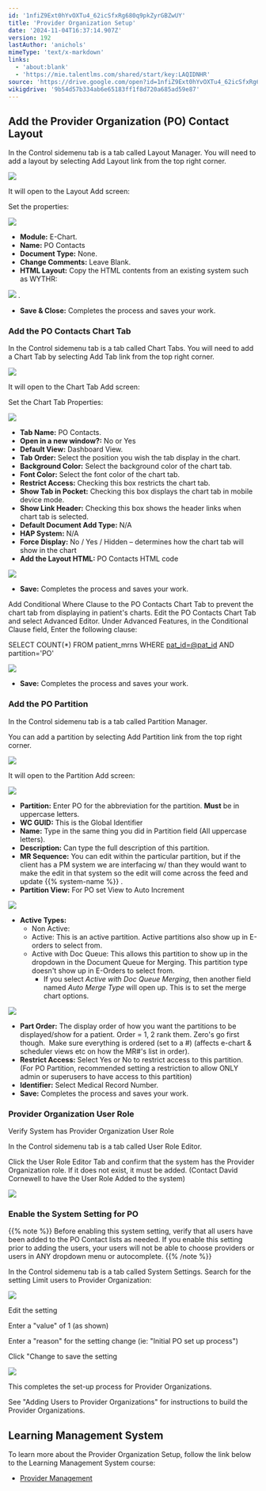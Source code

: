 ```yaml
---
id: '1nfiZ9Ext0hYvOXTu4_62icSfxRg680q9pkZyrGBZwUY'
title: 'Provider Organization Setup'
date: '2024-11-04T16:37:14.907Z'
version: 192
lastAuthor: 'anichols'
mimeType: 'text/x-markdown'
links:
  - 'about:blank'
  - 'https://mie.talentlms.com/shared/start/key:LAQIDNHR'
source: 'https://drive.google.com/open?id=1nfiZ9Ext0hYvOXTu4_62icSfxRg680q9pkZyrGBZwUY'
wikigdrive: '9b54d57b334ab6e65183ff1f8d720a685ad59e87'
---
```

## Add the Provider Organization (PO) Contact Layout

In the Control sidemenu tab is a tab called Layout Manager. You will need to add a layout by selecting Add Layout link from the top right corner.

![](../provider-organization-setup.assets/874361530ef8807849cd2b5c400a925e.png)

It will open to the Layout Add screen:

Set the properties:

![](../provider-organization-setup.assets/2ce77c638f531fb64a3408bfd8ea5181.png)

* <strong>Module:</strong> E-Chart.
* <strong>Name:</strong> PO Contacts
* <strong>Document Type:</strong> None.
* <strong>Change Comments:</strong> Leave Blank.
* <strong>HTML Layout:</strong> Copy the HTML contents from an existing system such as WYTHR:

![](../provider-organization-setup.assets/2d47535f334c7353c08dcd8df614ded0.png)
.

* <strong>Save & Close:</strong> Completes the process and saves your work.

### Add the PO Contacts Chart Tab

In the Control sidemenu tab is a tab called Chart Tabs. You will need to add a Chart Tab by selecting Add Tab link from the top right corner.

![](../provider-organization-setup.assets/ac6b39d25f21e33d3da6fda477fb0b8e.png)

It will open to the Chart Tab Add screen:

Set the Chart Tab Properties:

![](../provider-organization-setup.assets/62687b8dcfabdf415df15fcb68399df8.png)

* <strong>Tab Name:</strong> PO Contacts.
* <strong>Open in a new window?:</strong> No or Yes
* <strong>Default View:</strong> Dashboard View.
* <strong>Tab Order:</strong> Select the position you wish the tab display in the chart.
* <strong>Background Color:</strong> Select the background color of the chart tab.
* <strong>Font Color:</strong> Select the font color of the chart tab.
* <strong>Restrict Access:</strong> Checking this box restricts the chart tab.
* <strong>Show Tab in Pocket:</strong> Checking this box displays the chart tab in mobile device mode.
* <strong>Show Link Header:</strong> Checking this box shows the header links when chart tab is selected.
* <strong>Default Document Add Type:</strong> N/A
* <strong>HAP System:</strong> N/A
* <strong>Force Display:</strong> No / Yes / Hidden – determines how the chart tab will show in the chart
* <strong>Add the Layout HTML:</strong> PO Contacts HTML code

![](../provider-organization-setup.assets/22dad32c1926482e18c93f72c42cc085.png)

* <strong>Save:</strong> Completes the process and saves your work.

Add Conditional Where Clause to the PO Contacts Chart Tab to prevent the chart tab from displaying in patient's charts. Edit the PO Contacts Chart Tab and select Advanced Editor. Under Advanced Features, in the Conditional Clause field, Enter the following clause:

SELECT COUNT(*) FROM patient_mrns WHERE [pat_id=@pat_id](about:blank) AND partition='PO'

![](../provider-organization-setup.assets/625337e714d4ec012dd613a11e43cdff.png)

* <strong>Save:</strong> Completes the process and saves your work.

### Add the PO Partition

In the Control sidemenu tab is a tab called Partition Manager.

You can add a partition by selecting Add Partition link from the top right corner.

![](../provider-organization-setup.assets/4b0f4550e155ee22b53f0712c79ce855.png)

It will open to the Partition Add screen:

![](../provider-organization-setup.assets/63853420149796d8ee4401cdf255ca57.png)

* <strong>Partition:</strong> Enter PO for the abbreviation for the partition. <strong>Must</strong> be in uppercase letters.
* <strong>WC GUID:</strong> This is the Global Identifier
* <strong>Name:</strong> Type in the same thing you did in Partition field (All uppercase letters).
* <strong>Description:</strong> Can type the full description of this partition.
* <strong>MR Sequence:</strong> You can edit within the particular partition, but if the client has a PM system we are interfacing w/ than they would want to make the edit in that system so the edit will come across the feed and update {{% system-name %}} .
* <strong>Partition View:</strong> For PO set View to Auto Increment

![](../provider-organization-setup.assets/f28fa8400b4c5121b99d3481cf3fc00a.png)

* <strong>Active Types:</strong>
    * Non Active:
    * Active: This is an active partition. Active partitions also show up in E-orders to select from.
    * Active with Doc Queue: This allows this partition to show up in the dropdown in the Document Queue for Merging. This partition type doesn't show up in E-Orders to select from.
        * If you select <em>Active with Doc Queue Merging</em>, then another field named <em>Auto Merge Type</em> will open up. This is to set the merge chart options.

![](../provider-organization-setup.assets/2736685c1c0a989f298bbebca582d99b.png)

* <strong>Part Order:</strong> The display order of how you want the partitions to be displayed/show for a patient. Order = 1, 2 rank them. Zero's go first though.  Make sure everything is ordered (set to a #) (affects e-chart & scheduler views etc on how the MR#'s list in order).
* <strong>Restrict Access:</strong> Select Yes or No to restrict access to this partition. (For PO Partition, recommended setting a restriction to allow ONLY admin or superusers to have access to this partition)
* <strong>Identifier:</strong> Select Medical Record Number.
* <strong>Save:</strong> Completes the process and saves your work.

### Provider Organization User Role

Verify System has Provider Organization User Role

In the Control sidemenu tab is a tab called User Role Editor.

Click the User Role Editor Tab and confirm that the system has the Provider Organization role. If it does not exist, it must be added. (Contact David Cornewell to have the User Role Added to the system)

![](../provider-organization-setup.assets/15340eaa9fa24c57ab18b5be7a30a056.png)

### Enable the System Setting for PO

{{% note %}}
Before enabling this system setting, verify that all users have been added to the PO Contact lists as needed. If you enable this setting prior to adding the users, your users will not be able to choose providers or users in ANY dropdown menu or autocomplete.
{{% /note %}}

In the Control sidemenu tab is a tab called System Settings. Search for the setting Limit users to Provider Organization:

![](../provider-organization-setup.assets/8cbdafbbd4cc64cfe5d49c00c9c8e604.png)

Edit the setting

Enter a "value" of 1 (as shown)

Enter a "reason" for the setting change (ie: "Initial PO set up process")

Click "Change to save the setting

![](../provider-organization-setup.assets/eab8e3c24e8e0ab4b420e8afe285437c.png)

This completes the set-up process for Provider Organizations.

See "Adding Users to Provider Organizations" for instructions to build the Provider Organizations.

## Learning Management System

To learn more about the Provider Organization Setup, follow the link below to the Learning Management System course:

* [Provider Management](https://mie.talentlms.com/shared/start/key:LAQIDNHR)
